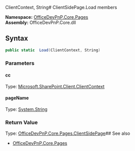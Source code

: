 ClientContext, String# ClientSidePage.Load members
  

**Namespace:** [OfficeDevPnP.Core.Pages](OfficeDevPnP.Core.Pages.md)  
**Assembly:** OfficeDevPnP.Core.dll  
## Syntax
```C#
public static  Load(ClientContext, String)
```
### Parameters
#### cc
Type: [Microsoft.SharePoint.Client.ClientContext](Microsoft.SharePoint.Client.ClientContext.md) 
#### 
#### pageName
Type: [System.String](System.String.md) 
#### 
### Return Value
Type: [OfficeDevPnP.Core.Pages.ClientSidePage](OfficeDevPnP.Core.Pages.ClientSidePage.md)## See also
- [OfficeDevPnP.Core.Pages](OfficeDevPnP.Core.Pages.md)
